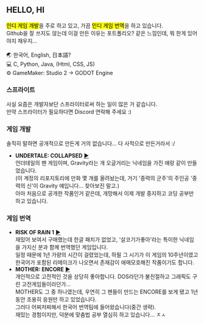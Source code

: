 ## HELLO, HI
<mark>인디 게임 개발</mark>을 주로 하고 있고, 가끔 <mark>인디 게임 번역</mark>을 하고 있습니다.<br>
Github을 잘 쓰지도 않는데 이걸 만든 이유는 포트폴리오? 같은 느낌인데, 뭐 한게 있어야지 채우지...<br>
<br>
🌏 한국어, English, 日本語?<br>
💻 C, Python, Java, (Html, CSS, JS)<br>
⚙️ GameMaker: Studio 2 → GODOT Engine<br>

### 스프라이트
사실 요즘은 개발자보단 스프라이터로써 하는 일이 많은 거 같습니다.<br>
만약 스프라이터가 필요하다면 Discord 연락해 주세요 :)<br>

### 게임 개발
솔직히 말하면 공개적으로 만든게 거의 없습니다... 다 사적으로 만든거라서 :/
  - **UNDERTALE: COLLAPSED** [▶](https://gamejolt.com/games/UTCP/667837)<br>
    언더테일의 팬 게임이며, Gravity라는 개 오글거리는 닉네임을 가진 얘랑 같이 만들었습니다.<br>
    (이 계정의 리포지토리에 만화 몇 개를 올려놨는데, 거기 '중력의 군주'의 주인공 '중력의 신'이 Gravity 얘입니다... 찾아보진 말고.)<br>
    아마 처음으로 공개한 작품인거 같은데, 개망해서 이제 개발 중지하고 코딩 공부만 하고 있습니다.
    
### 게임 번역
  - **RISK OF RAIN 1** [▶](https://steamcommunity.com/sharedfiles/filedetails/?id=2826112260)<br>
    재밌어 보여서 구매했는데 한글 패치가 없었고, '살코기가좋아'라는 특이한 닉네임을 가지신 분과 함께 번역했던 게임입니다.<br>
    일정 때문에 1년 가량의 시간이 걸렸었는데, 하필 그 시기가 이 게임의 10주년이였고<br>
    한국어가 포함된 리메이크가 나오면서 존재감이 애매모호해진 작품이기도 합니다.<br>
  - **MOTHER: ENCORE** [▶](https://motherencore.com/)<br>
    개인적으로 고전적인 것을 상당히 좋아합니다. DOS라던가 불친절하고 그래픽도 구린 고전게임들이라던가...<br>
    MOTHER도 그 중 하나였는데, 우연히 그 팬들이 만드는 ENCORE를 보게 됐고 1년동안 조용히 응원만 하고 있었습니다.<br>
    그러다 어찌저찌해서 한국어 번역팀에 들어왔습니다(중간 생략).<br>
    재밌는 경험이지만, 덕분에 맞춤법 공부 열심히 하고 있습니다... ㅈㅅ<br>
